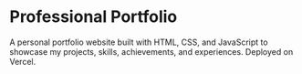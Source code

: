 # Professional Portfolio

A personal portfolio website built with HTML, CSS, and JavaScript to showcase my projects, skills, achievements, and experiences. Deployed on Vercel.
